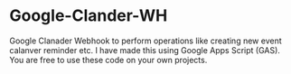 # Google-Clander-WH
Google Clanader Webhook to perform operations like creating new event calanver reminder etc. I have made this using Google Apps Script (GAS). You are free to use these code on your own projects. 
